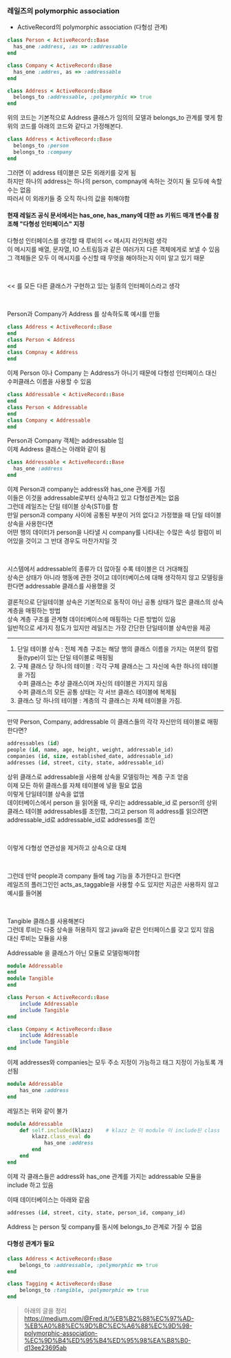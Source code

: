 ###  레일즈의 polymorphic association
- ActiveRecord의 polymorphic association (다형성 관계)


```ruby
class Person < ActiveRecord::Base
  has_one :address, :as => :addressable
end

class Company < ActiveRecord::Base
  has_one :addres, as => :addressable
end

class Address < ActiveRecord::Base
  belongs_to :addressable, :polymorphic => true
end

```
위의 코드는 기본적으로 Address 클래스가 임의의 모델과 belongs_to 관계를 맺게 함 <br>
위의 코드를 아래의 코드와 같다고 가정해본다. 

```ruby
class Address < ActiveRecord::Base
  belongs_to :person
  belongs_to :company 
end
```
그러면 이 address 테이블은 모든 외래키를 갖게 됨 <br>
하지만 하나의 address는 하나의 person, compnay에 속하는 것이지 둘 모두에 속할수는 없음 <br>
따러서 이 외래키들 중 오직 하나의 값을 취해야함 

#### 현재 레일즈 공식 문서에서는 has_one, has_many에 대한 as 키워드 매개 변수를 참조해 "다형성 인터페이스" 지정 

다형성 인터페이스를 생각할 때 루비의 << 메시지 라인처럼 생각 <br>
이 메시지를 배열, 문자열, IO 스트림등과 같은 여러가지 다른 객체에게로 보낼 수 있음<br>
그 객체들은 모두 이 메시지를 수신할 때 무엇을 해야하는지 이미 알고 있기 때문 <br>

<br>

<< 를 모든 다른 클래스가 구현하고 있는 일종의 인터페이스라고 생각 

<br>

Person과 Company가 Address 를 상속하도록 예시를 만듦 
```ruby
class Address < ActiveRecord::Base
end
class Person < Address
end
class Compnay < Address 
end
```

이제 Person 이나 Company 는 Address가 아니기 때문에 다형성 인터페이스 대신 수퍼클래스 이름을 사용할 수 있음

```ruby
class Addressable < ActiveRecord::Base
end
class Person < Addressable
end
class Company < Addressable
end
```

Person과 Company 객체는 addressable 임 <br>
이제 Address 클래스는 아래와 같이 됨

```ruby
class Addressable < ActiveRecord::Base
  has_one :address
end
```
이제 Person과 company는 address와 has_one 관게를 가짐 <br>
이들은 이것을 addressable로부터 상속하고 있고 다형성관계는 없음 
<br>
그런데 레일즈는 단일 테이블 상속(STI)를 함 <br>
만일 person과 company 사이에 공통된 부분이 거의 없다고 가정했을 때 단일 테이블 상속을 사용한다면 <br>
어떤 행의 데이터가 person을 나타낼 시 company를 나타내는 수많은 속성 컬럼이 비어있을 것이고 그 반대 경우도 마찬가지일 것 <br>

<br>

시스템에서 addressable의 종류가 더 많아질 수록 테이블은 더 거대해짐 <br>
상속은 상태가 아니라 행동에 관한 것이고 데이터베이스에 대해 생각하지 않고 모델링을 한다면 addressable 클래스를 사용했을 것 <br>
<br>
결론적으로 단일테이블 상속은 기본적으로 동작이 아닌 공통 상태가 많은 클래스의 상속 계층을 매핑하는 방법 
<br>
상속 계층 구조를 관계형 데이터베이스에 매핑하는 다른 방법이 있음 <br>
일반적으로 세가지 정도가 있지만 레일즈는 가장 간단한 단일테이블 상속만을 제공
_____

1. 단일 테이블 상속 : 전체 계층 구조는 해당 행의 클래스 이름을 가지는 여분의 칼럼들(type)이 있는 단일 테이블로 매핑됨
2. 구체 클래스 당 하나의 테이블 : 각각 구체 클래스는 그 자신에 속한 하나의 테이블을 가짐 <br>
                           수퍼 클래스는 추상 클래스이며 자신의 테이블은 가지지 않음 <br>
                           수퍼 클래스의 모든 공통 상태는 각 서브 클래스 테이블에 복제됨 
3. 클래스 당 하나의 테이블 : 계층의 각 클래스는 자체 테이블을 가짐. 

_____


만약 Person, Company, addressable 이 클래스들의 각각 자신만의 테이블로 매핑한다면? 
```sql 
addressables (id)
people (id, name, age, height, weight, addressable_id)
companies (id, size, established_date, addressable_id)
addresses (id, street, city, state, addressable_id)
```
상위 클래스로 addressable을 사용해 상속을 모델링하는 계층 구조 얻음 <br>
이제 모든 하위 클래스를 자체 테이블에 넣을 필요 없음 <br>
이렇게 단일테이블 상속을 없앰 <br>
데이터베이스에서 person 을 읽어올 때, 우리는 addressable_id 로 person의 상위 클래스 테이블 addressables를 조인함, 그리고 person 의 address를 읽으려면 addressable_id로 addressable_id로 addresses를 조인 <br>

<br>

이렇게 다형성 연관성을 제거하고 상속으로 대체 <br>

<br>

그런데 만약 people과 company 들에 tag 기능을 추가한다고 한다면 <br>
레일즈의 플러그인인 acts_as_taggable을 사용할 수도 있지만 지금은 사용하지 않고 예시를 들어봄 <br>


<br>

Tangible 클래스를 사용해본다 <br>
그런데 루비는 다중 상속을 허용하지 않고 java와 같은 인터페이스를 갖고 있지 않음 <br>
대신 루비는 모듈을 사용 <br>

Addressable 을 클래스가 아닌 모듈로 모델링해야함 <br>

```ruby
module Addressable
end
module Tangible
end 

class Person < ActiveRecord::Base
	include Addressable
	include Tangible
end 

class Company < ActiveRecord::Base
	include Addressable
	include Tangible
end 
```
이제 addresses와 companies는 모두 주소 지정이 가능하고 태그 지정이 가능토록 개선됨 <br>

```ruby
module Addressable
	has_one :address
end
```
레일즈는 위와 같이 불가 

```ruby
module Addressable
	def self.included(klazz)	# klazz 는 이 module 이 include된 class 객체 
		klazz.class_eval do 
			has_one :address		
		end
	end
end
```

이제 각 클래스들은 address와 has_one 관계를 가지는 addressable 모듈을 include 하고 있음  <br>

이때 데이터베이스는 아래와 같음 

```sql
addresses (id, street, city, state, person_id, company_id)
```
Address 는 person 및 company를 동시에 belongs_to 관계로 가질 수 없음 <br>
#### 다형성 관계가 필요 

```ruby
class Address < ActiveRecord::Base
	belongs_to :addressable, :polymorphic => true 
end

class Tagging < ActiveRecord::Base
	belongs_to :tangible, :polymorphic => true
end 
```

> 아래의 글을 정리 <br>
https://medium.com/@Fred.it/%EB%B2%88%EC%97%AD-%EB%A0%88%EC%9D%BC%EC%A6%88%EC%9D%98-polymorphic-association-%EC%9D%B4%ED%95%B4%ED%95%98%EA%B8%B0-d13ee23695ab
